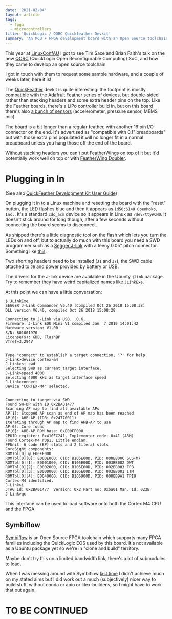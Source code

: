```yaml
---
date: '2021-02-04'
layout: article
tags:
  - fpga
  - microcontrollers
title: 'QuickLogic / QORC Quickfeather Devkit'
summary: 'An MCU + FPGA development board with an Open Source toolchain'
---
```


This year at [LinuxConfAU](https://linux.conf.au/) I got to see 
Tim Saxe and Brian Faith's talk on the new
[QORC](https://www.quicklogic.com/QORC/) (QuickLogin Open Reconfigurable Computing)
SoC, and how they came to develop an open source toolchain.

I got in touch with them to request some sample hardware, and a couple of weeks
later, here it is!

The [QuickFeather](https://www.quicklogic.com/products/eos-s3/quickfeather-development-kit/)
devkit is quite interesting: the footprint is mostly compatible with the 
[Adafruit Feather](https://www.adafruit.com/feather) series of devices, but double-sided 
rather than stacking headers and some extra header pins on the top.
Like the Feather boards, there's a LiPo controller build in, but on this board there's also
[a bunch of sensors](https://github.com/QuickLogic-Corp/quick-feather-dev-board#key-features)
(accelerometer, pressure sensor, MEMS mic).

The board is a bit longer than a regular feather,
with another 16 pin I/O connector on the end.
It's advertised as "compatible with 0.1" breadboards" but with those extra
pins populated it will no longer fit in a normal breadboard unless you hang
those off the end of the board.

Without stacking headers you can't put [FeatherWings](https://www.adafruit.com/category/814)
on top of it but it'd potentially work well on top or with
[FeatherWing Doubler](https://www.adafruit.com/product/2890).

Plugging in In
==============

(See also [QuickFeather Development Kit User Guide](https://github.com/QuickLogic-Corp/quick-feather-dev-board/blob/master/doc/QuickFeather_UserGuide.pdf))

On plugging it in to a Linux machine and resetting the board with the "reset" button,
the LED flashes blue and then it appears as `1d50:6140 OpenMoko, Inc.`.
It's a standard `cdc_acm` device so it appears in Linux as `/dev/ttyACM0`.
It doesn't stick around for long though, after
a few seconds without connecting the board seems to disconnect.

As shipped there's a little diagnostic tool on the flash which lets you turn the LEDs
on and off, but to actually do much with this board you need a SWD programmer such
as a [Segger J-link](https://www.segger.com/products/debug-probes/j-link/) with a 
teeny 0.05" pitch connector.  Something like [this](https://www.adafruit.com/product/3571).

Two shorting headers need to be installed (`J1` and `J7`), the SWD cable attached
to `J6` and power provided by battery or USB.

The drivers for the J-link device are available in the Ubunty `jlink` package.
Try to remember they have weird capitalized names like `JLinkExe`.

At this point we can have a little conversation:

```
$ JLinkExe
SEGGER J-Link Commander V6.40 (Compiled Oct 26 2018 15:08:38)
DLL version V6.40, compiled Oct 26 2018 15:08:28

Connecting to J-Link via USB...O.K.
Firmware: J-Link EDU Mini V1 compiled Jan  7 2019 14:01:42
Hardware version: V1.00
S/N: 801001970
License(s): GDB, FlashBP
VTref=3.294V


Type "connect" to establish a target connection, '?' for help
J-Link>device cortex-m4
J-Link>si swd
Selecting SWD as current target interface.
J-Link>speed 4000
Selecting 4000 kHz as target interface speed
J-Link>connect
Device "CORTEX-M4" selected.


Connecting to target via SWD
Found SW-DP with ID 0x2BA01477
Scanning AP map to find all available APs
AP[1]: Stopped AP scan as end of AP map has been reached
AP[0]: AHB-AP (IDR: 0x24770011)
Iterating through AP map to find AHB-AP to use
AP[0]: Core found
AP[0]: AHB-AP ROM base: 0xE00FF000
CPUID register: 0x410FC241. Implementer code: 0x41 (ARM)
Found Cortex-M4 r0p1, Little endian.
FPUnit: 6 code (BP) slots and 2 literal slots
CoreSight components:
ROMTbl[0] @ E00FF000
ROMTbl[0][0]: E000E000, CID: B105E00D, PID: 000BB00C SCS-M7
ROMTbl[0][1]: E0001000, CID: B105E00D, PID: 003BB002 DWT
ROMTbl[0][2]: E0002000, CID: B105E00D, PID: 002BB003 FPB
ROMTbl[0][3]: E0000000, CID: B105E00D, PID: 003BB001 ITM
ROMTbl[0][4]: E0040000, CID: B105900D, PID: 000BB9A1 TPIU
Cortex-M4 identified.
J-Link>i
JTAG Id: 0x2BA01477  Version: 0x2 Part no: 0xba01 Man. Id: 023B 
J-Link>qc
```

This interface can be used to load software onto both the Cortex M4
CPU and the FPGA.

## Symbiflow

[Symbiflow](https://symbiflow.github.io/) is an Open Source FPGA toolchain
which supports many FPGA families including the QuickLogic EOS used by this board.
It's not available as a Ubuntu package yet so we're in "clone and build" territory.

Maybe don't try this on a limited bandwidth link, there's a lot of submodules to load.

When I was messing around with Symbiflow [last time](https://nick.zoic.org/art/migen-gigatron/)
I didn't achieve much on my stated aims but I did work out a much (subjectively)
nicer way to build stuff, without conda or apio or litex-buildenv, so I might have to
work that out again.

# TO BE CONTINUED

